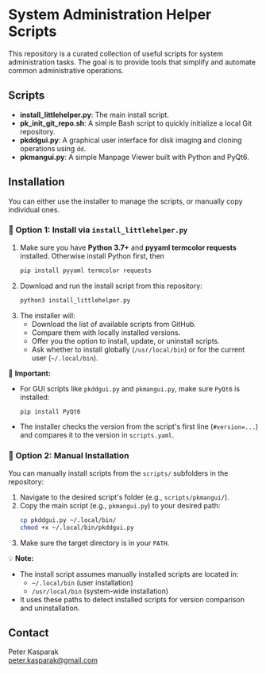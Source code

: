 # System Administration Helper Scripts

This repository is a curated collection of useful scripts for system administration tasks. The goal is to provide tools that simplify and automate common administrative operations.

## Scripts

- **install_littlehelper.py**: The main install script.
- **pk_init_git_repo.sh**: A simple Bash script to quickly initialize a local Git repository.
- **pkddgui.py**: A graphical user interface for disk imaging and cloning operations using `dd`.
- **pkmangui.py**: A simple Manpage Viewer built with Python and PyQt6.

## Installation

You can either use the installer to manage the scripts, or manually copy individual ones.

### 🔧 Option 1: Install via `install_littlehelper.py`

1. Make sure you have **Python 3.7+** and **pyyaml termcolor requests** installed.
   Otherwise install Python first, then
   ```bash
   pip install pyyaml termcolor requests
   ```
2. Download and run the install script from this repository:
   ```bash
   python3 install_littlehelper.py
   ```
3. The installer will:
   - Download the list of available scripts from GitHub.
   - Compare them with locally installed versions.
   - Offer you the option to install, update, or uninstall scripts.
   - Ask whether to install globally (`/usr/local/bin`) or for the current user (`~/.local/bin`).

📌 **Important:**
- For GUI scripts like `pkddgui.py` and `pkmangui.py`, make sure `PyQt6` is installed:
   ```bash
   pip install PyQt6
   ```
- The installer checks the version from the script's first line (`#version=...`) and compares it to the version in `scripts.yaml`.

### 📁 Option 2: Manual Installation

You can manually install scripts from the `scripts/` subfolders in the repository:

1. Navigate to the desired script's folder (e.g., `scripts/pkmangui/`).
2. Copy the main script (e.g., `pkmangui.py`) to your desired path:
   ```bash
   cp pkddgui.py ~/.local/bin/
   chmod +x ~/.local/bin/pkddgui.py
   ```
3. Make sure the target directory is in your `PATH`.

💡 **Note:**
- The install script assumes manually installed scripts are located in:
   - `~/.local/bin` (user installation)
   - `/usr/local/bin` (system-wide installation)
- It uses these paths to detect installed scripts for version comparison and uninstallation.

## Contact

Peter Kasparak  
[peter.kasparak@gmail.com](mailto:peter.kasparak@gmail.com)

